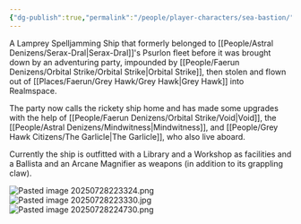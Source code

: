 ```yaml
---
{"dg-publish":true,"permalink":"/people/player-characters/sea-bastion/","tags":["Location"]}
---
```


A Lamprey Spelljamming Ship that formerly belonged to [[People/Astral Denizens/Serax-Dral\|Serax-Dral]]'s Psurlon fleet before it was brought down by an adventuring party, impounded by [[People/Faerun Denizens/Orbital Strike/Orbital Strike\|Orbital Strike]], then stolen and flown out of [[Places/Faerun/Grey Hawk/Grey Hawk\|Grey Hawk]] into Realmspace.  

The party now calls the rickety ship home and has made some upgrades with the help of [[People/Faerun Denizens/Orbital Strike/Void\|Void]], the [[People/Astral Denizens/Mindwitness\|Mindwitness]], and [[People/Grey Hawk Citizens/The Garlicle\|The Garlicle]], who also live aboard.  

Currently the ship is outfitted with a Library and a Workshop as facilities and a Ballista and an Arcane Magnifier as weapons (in addition to its grappling claw).  

![Pasted image 20250728223324.png](/img/user/Z_Attachments/Pasted%20image%2020250728223324.png)
![Pasted image 20250728223330.jpg](/img/user/Z_Attachments/Pasted%20image%2020250728223330.jpg)![Pasted image 20250728224730.png](/img/user/Z_Attachments/Pasted%20image%2020250728224730.png)